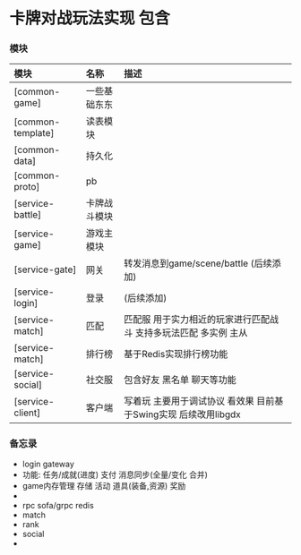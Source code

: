 # 卡牌对战玩法实现 包含

### 模块

| 模块                | 名称     | 描述                                      |  
|:------------------|:-------|:----------------------------------------|
| [common-game]     | 一些基础东东 |                                         |
| [common-template] | 读表模块   |                                         |
| [common-data]     | 持久化    |                                         |
| [common-proto]    | pb     |                                         |
| [service-battle]  | 卡牌战斗模块 |                                         |
| [service-game]    | 游戏主模块  |                                         |
| [service-gate]    | 网关     | 转发消息到game/scene/battle (后续添加)           |
| [service-login]   | 登录     | (后续添加)                                  |
| [service-match]   | 匹配     | 匹配服 用于实力相近的玩家进行匹配战斗 支持多玩法匹配 多实例 主从      |
| [service-match]   | 排行榜    | 基于Redis实现排行榜功能                          |
| [service-social]  | 社交服    | 包含好友 黑名单 聊天等功能                          |
| [service-client]  | 客户端    | 写着玩 主要用于调试协议 看效果 目前基于Swing实现 后续改用libgdx |

### 备忘录

* login gateway 
* 功能:  任务/成就(进度) 支付 消息同步(全量/变化 合并)
* game内存管理 存储 活动 道具(装备,资源) 奖励
* 
* rpc sofa/grpc redis
* match
* rank
* social
* 
